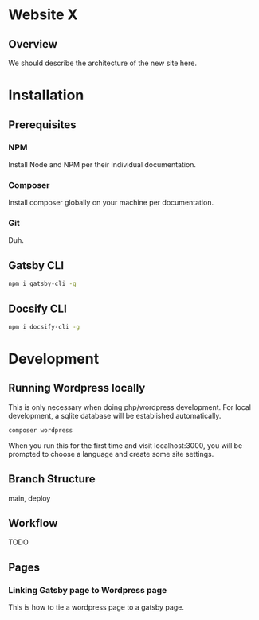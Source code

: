 # Website X

## Overview

We should describe the architecture of the new site here.

# Installation

## Prerequisites

### NPM
Install Node and NPM per their individual documentation.

### Composer
Install composer globally on your machine per documentation.

### Git
Duh.

## Gatsby CLI

```bash
npm i gatsby-cli -g
```

## Docsify CLI

```bash
npm i docsify-cli -g
```

# Development

## Running Wordpress locally

This is only necessary when doing php/wordpress development. For local development, a sqlite database will be established automatically.

```bash
composer wordpress
```

When you run this for the first time and visit localhost:3000, you will be prompted to choose a language and create some site settings.

## Branch Structure

main, deploy

## Workflow

TODO

## Pages

### Linking Gatsby page to Wordpress page

This is how to tie a wordpress page to a gatsby page.